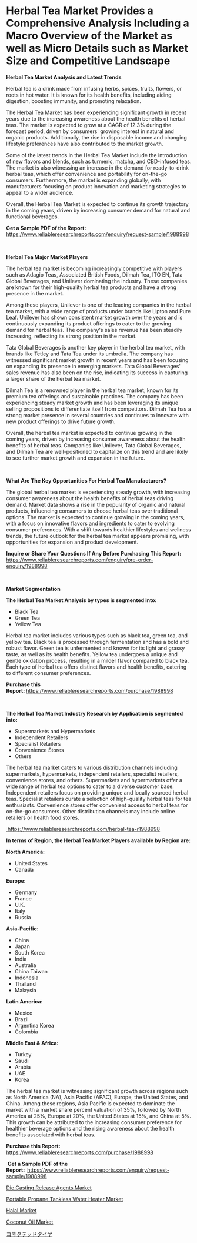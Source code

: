 <p><h1>Herbal Tea Market Provides a Comprehensive Analysis Including a Macro Overview of the Market as well as Micro Details such as Market Size and Competitive Landscape</h1></p><p><strong>Herbal Tea Market Analysis and Latest Trends</strong></p>
<p><p>Herbal tea is a drink made from infusing herbs, spices, fruits, flowers, or roots in hot water. It is known for its health benefits, including aiding digestion, boosting immunity, and promoting relaxation. </p><p>The Herbal Tea Market has been experiencing significant growth in recent years due to the increasing awareness about the health benefits of herbal teas. The market is expected to grow at a CAGR of 12.3% during the forecast period, driven by consumers' growing interest in natural and organic products. Additionally, the rise in disposable income and changing lifestyle preferences have also contributed to the market growth.</p><p>Some of the latest trends in the Herbal Tea Market include the introduction of new flavors and blends, such as turmeric, matcha, and CBD-infused teas. The market is also witnessing an increase in the demand for ready-to-drink herbal teas, which offer convenience and portability for on-the-go consumers. Furthermore, the market is expanding globally, with manufacturers focusing on product innovation and marketing strategies to appeal to a wider audience.</p><p>Overall, the Herbal Tea Market is expected to continue its growth trajectory in the coming years, driven by increasing consumer demand for natural and functional beverages.</p></p>
<p><strong>Get a Sample PDF of the Report:&nbsp;</strong> <a href="https://www.reliableresearchreports.com/enquiry/request-sample/1988998">https://www.reliableresearchreports.com/enquiry/request-sample/1988998</a></p>
<p>&nbsp;</p>
<p><strong>Herbal Tea Major Market Players</strong></p>
<p><p>The herbal tea market is becoming increasingly competitive with players such as Adagio Teas, Associated British Foods, Dilmah Tea, ITO EN, Tata Global Beverages, and Unilever dominating the industry. These companies are known for their high-quality herbal tea products and have a strong presence in the market.</p><p>Among these players, Unilever is one of the leading companies in the herbal tea market, with a wide range of products under brands like Lipton and Pure Leaf. Unilever has shown consistent market growth over the years and is continuously expanding its product offerings to cater to the growing demand for herbal teas. The company's sales revenue has been steadily increasing, reflecting its strong position in the market.</p><p>Tata Global Beverages is another key player in the herbal tea market, with brands like Tetley and Tata Tea under its umbrella. The company has witnessed significant market growth in recent years and has been focusing on expanding its presence in emerging markets. Tata Global Beverages' sales revenue has also been on the rise, indicating its success in capturing a larger share of the herbal tea market.</p><p>Dilmah Tea is a renowned player in the herbal tea market, known for its premium tea offerings and sustainable practices. The company has been experiencing steady market growth and has been leveraging its unique selling propositions to differentiate itself from competitors. Dilmah Tea has a strong market presence in several countries and continues to innovate with new product offerings to drive future growth.</p><p>Overall, the herbal tea market is expected to continue growing in the coming years, driven by increasing consumer awareness about the health benefits of herbal teas. Companies like Unilever, Tata Global Beverages, and Dilmah Tea are well-positioned to capitalize on this trend and are likely to see further market growth and expansion in the future.</p></p>
<p>&nbsp;</p>
<p><strong>What Are The Key Opportunities For Herbal Tea Manufacturers?</strong></p>
<p><p>The global herbal tea market is experiencing steady growth, with increasing consumer awareness about the health benefits of herbal teas driving demand. Market data shows a rise in the popularity of organic and natural products, influencing consumers to choose herbal teas over traditional options. The market is expected to continue growing in the coming years, with a focus on innovative flavors and ingredients to cater to evolving consumer preferences. With a shift towards healthier lifestyles and wellness trends, the future outlook for the herbal tea market appears promising, with opportunities for expansion and product development.</p></p>
<p><strong>Inquire or Share Your Questions If Any Before Purchasing This Report:</strong> <a href="https://www.reliableresearchreports.com/enquiry/pre-order-enquiry/1988998">https://www.reliableresearchreports.com/enquiry/pre-order-enquiry/1988998</a></p>
<p>&nbsp;</p>
<p><strong>Market Segmentation</strong></p>
<p><strong>The Herbal Tea Market Analysis by types is segmented into:</strong></p>
<p><ul><li>Black Tea</li><li>Green Tea</li><li>Yellow Tea</li></ul></p>
<p><p>Herbal tea market includes various types such as black tea, green tea, and yellow tea. Black tea is processed through fermentation and has a bold and robust flavor. Green tea is unfermented and known for its light and grassy taste, as well as its health benefits. Yellow tea undergoes a unique and gentle oxidation process, resulting in a milder flavor compared to black tea. Each type of herbal tea offers distinct flavors and health benefits, catering to different consumer preferences.</p></p>
<p><strong>Purchase this Report:&nbsp;</strong><a href="https://www.reliableresearchreports.com/purchase/1988998">https://www.reliableresearchreports.com/purchase/1988998</a></p>
<p>&nbsp;</p>
<p><strong>The Herbal Tea Market Industry Research by Application is segmented into:</strong></p>
<p><ul><li>Supermarkets and Hypermarkets</li><li>Independent Retailers</li><li>Specialist Retailers</li><li>Convenience Stores</li><li>Others</li></ul></p>
<p><p>The herbal tea market caters to various distribution channels including supermarkets, hypermarkets, independent retailers, specialist retailers, convenience stores, and others. Supermarkets and hypermarkets offer a wide range of herbal tea options to cater to a diverse customer base. Independent retailers focus on providing unique and locally sourced herbal teas. Specialist retailers curate a selection of high-quality herbal teas for tea enthusiasts. Convenience stores offer convenient access to herbal teas for on-the-go consumers. Other distribution channels may include online retailers or health food stores.</p></p>
<p><a href="https://www.reliableresearchreports.com/herbal-tea-r1988998">&nbsp;https://www.reliableresearchreports.com/herbal-tea-r1988998</a></p>
<p><strong>In terms of Region, the Herbal Tea Market Players available by Region are:</strong></p>
<p>
    <p> <strong> North America: </strong>
        <ul>
            <li>United States</li>
            <li>Canada</li>
        </ul>
        </p> 
    <p> <strong> Europe: </strong>
        <ul>
            <li>Germany</li>
            <li>France</li>
            <li>U.K.</li>
            <li>Italy</li>
            <li>Russia</li>
        </ul>
        </p> 
    <p> <strong> Asia-Pacific: </strong>
        <ul>
            <li>China</li>
            <li>Japan</li>
            <li>South Korea</li>
            <li>India</li>
            <li>Australia</li>
            <li>China Taiwan</li>
            <li>Indonesia</li>
            <li>Thailand</li>
            <li>Malaysia</li>
        </ul>
        </p> 
    <p> <strong> Latin America: </strong>
        <ul>
            <li>Mexico</li>
            <li>Brazil</li>
            <li>Argentina Korea</li>
            <li>Colombia</li>
        </ul>
        </p> 
    <p> <strong> Middle East & Africa: </strong>
        <ul>
            <li>Turkey</li>
            <li>Saudi</li>
            <li>Arabia</li>
            <li>UAE</li>
            <li>Korea</li>
        </ul>
    </p>
    </p>
<p><p>The herbal tea market is witnessing significant growth across regions such as North America (NA), Asia Pacific (APAC), Europe, the United States, and China. Among these regions, Asia Pacific is expected to dominate the market with a market share percent valuation of 35%, followed by North America at 25%, Europe at 20%, the United States at 15%, and China at 5%. This growth can be attributed to the increasing consumer preference for healthier beverage options and the rising awareness about the health benefits associated with herbal teas.</p></p>
<p><strong>Purchase this Report: </strong><a href="https://www.reliableresearchreports.com/purchase/1988998">https://www.reliableresearchreports.com/purchase/1988998</a></p>
<p>&nbsp;<strong>Get a Sample PDF of the Report:&nbsp;&nbsp;</strong><a href="https://www.reliableresearchreports.com/enquiry/request-sample/1988998">https://www.reliableresearchreports.com/enquiry/request-sample/1988998</a></p>
<p><strong></strong></p>
<p><p><a href="https://florentine-yuzu-f42.notion.site/Die-Casting-Release-Agents-Market-Share-Market-New-Trends-Analysis-Report-By-Type-By-Application--3a3f9dfe3c3c4be3b335cbc70acdbb16">Die Casting Release Agents Market</a></p><p><a href="https://view.publitas.com/reportprime-1/portable-propane-tankless-water-heater-market-centers-on-aspects-such-as-market-growth-market-share-market-opportunity-and-projected-forecasts-spanning-from-2024-to-2031/">Portable Propane Tankless Water Heater Market</a></p><p><a href="https://github.com/pjcfca/Market-Research-Report-List-2/blob/main/halal-market.md">Halal Market</a></p><p><a href="https://github.com/johnbach50/Market-Research-Report-List-2/blob/main/coconut-oil-market.md">Coconut Oil Market</a></p><p><a href="https://github.com/ReyesKohler20231/Market-Research-Report-List-1/blob/main/882194018499.md">コネクテッドタイヤ</a></p></p>
